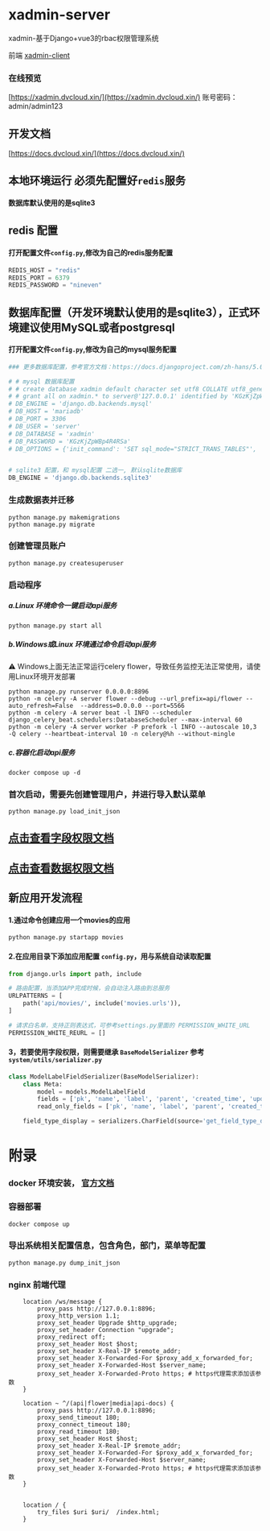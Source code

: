 # xadmin-server

xadmin-基于Django+vue3的rbac权限管理系统

前端 [xadmin-client](https://github.com/nineaiyu/xadmin-client)

### 在线预览

[https://xadmin.dvcloud.xin/](https://xadmin.dvcloud.xin/)
账号密码：admin/admin123

## 开发文档

[https://docs.dvcloud.xin/](https://docs.dvcloud.xin/)

## 本地环境运行 必须先配置好```redis```服务

#### 数据库默认使用的是sqlite3

## redis 配置

#### 打开配置文件```config.py```,修改为自己的redis服务配置

```python
REDIS_HOST = "redis"
REDIS_PORT = 6379
REDIS_PASSWORD = "nineven"
```

## 数据库配置（开发环境默认使用的是sqlite3），正式环境建议使用MySQL或者postgresql

#### 打开配置文件```config.py```,修改为自己的mysql服务配置

```python
### 更多数据库配置，参考官方文档：https://docs.djangoproject.com/zh-hans/5.0/ref/databases/

# # mysql 数据库配置
# # create database xadmin default character set utf8 COLLATE utf8_general_ci;
# # grant all on xadmin.* to server@'127.0.0.1' identified by 'KGzKjZpWBp4R4RSa';
# DB_ENGINE = 'django.db.backends.mysql'
# DB_HOST = 'mariadb'
# DB_PORT = 3306
# DB_USER = 'server'
# DB_DATABASE = 'xadmin'
# DB_PASSWORD = 'KGzKjZpWBp4R4RSa'
# DB_OPTIONS = {'init_command': 'SET sql_mode="STRICT_TRANS_TABLES"', 'charset': 'utf8mb4'}


# sqlite3 配置，和 mysql配置 二选一, 默认sqlite数据库
DB_ENGINE = 'django.db.backends.sqlite3'
```

### 生成数据表并迁移

```shell
python manage.py makemigrations
python manage.py migrate
```

### 创建管理员账户

```shell
python manage.py createsuperuser
```

### 启动程序

##### a.Linux 环境命令一键启动api服务

```shell
python manage.py start all
```

##### b.Windows或Linux 环境通过命令启动api服务

⚠️ Windows上面无法正常运行celery flower，导致任务监控无法正常使用，请使用Linux环境开发部署

```shell
python manage.py runserver 0.0.0.0:8896
python -m celery -A server flower --debug --url_prefix=api/flower --auto_refresh=False  --address=0.0.0.0 --port=5566
python -m celery -A server beat -l INFO --scheduler django_celery_beat.schedulers:DatabaseScheduler --max-interval 60
python -m celery -A server worker -P prefork -l INFO --autoscale 10,3 -Q celery --heartbeat-interval 10 -n celery@%h --without-mingle
```

##### c.容器化启动api服务

```shell
docker compose up -d
```

### 首次启动，需要先创建管理用户，并进行导入默认菜单

```shell
python manage.py load_init_json
```

## [点击查看字段权限文档](docs/field-permission.md)

## [点击查看数据权限文档](docs/data-permission.md)

## 新应用开发流程

#### 1.通过命令创建应用一个movies的应用

```shell
python manage.py startapp movies
```

#### 2.在应用目录下添加应用配置 ```config.py```，用与系统自动读取配置

```python
from django.urls import path, include

# 路由配置，当添加APP完成时候，会自动注入路由到总服务
URLPATTERNS = [
    path('api/movies/', include('movies.urls')),
]

# 请求白名单，支持正则表达式，可参考settings.py里面的 PERMISSION_WHITE_URL
PERMISSION_WHITE_REURL = []

```

#### 3，若要使用字段权限，则需要继承 ```BaseModelSerializer``` 参考 ```system/utils/serializer.py```

```python
class ModelLabelFieldSerializer(BaseModelSerializer):
    class Meta:
        model = models.ModelLabelField
        fields = ['pk', 'name', 'label', 'parent', 'created_time', 'updated_time', 'field_type_display']
        read_only_fields = ['pk', 'name', 'label', 'parent', 'created_time', 'updated_time']

    field_type_display = serializers.CharField(source='get_field_type_display', read_only=True)
```

# 附录

### docker 环境安装， [官方文档](https://docs.docker.com/engine/install/)
### 容器部署

```shell
docker compose up
```

### 导出系统相关配置信息，包含角色，部门，菜单等配置

```shell
python manage.py dump_init_json
```

### nginx 前端代理

```shell
    location /ws/message {
        proxy_pass http://127.0.0.1:8896;
        proxy_http_version 1.1;
        proxy_set_header Upgrade $http_upgrade;
        proxy_set_header Connection "upgrade";
        proxy_redirect off;
        proxy_set_header Host $host;
        proxy_set_header X-Real-IP $remote_addr;
        proxy_set_header X-Forwarded-For $proxy_add_x_forwarded_for;
        proxy_set_header X-Forwarded-Host $server_name;
        proxy_set_header X-Forwarded-Proto https; # https代理需求添加该参数
    }

    location ~ ^/(api|flower|media|api-docs) {
        proxy_pass http://127.0.0.1:8896;
        proxy_send_timeout 180;
        proxy_connect_timeout 180;
        proxy_read_timeout 180;
        proxy_set_header Host $host;
        proxy_set_header X-Real-IP $remote_addr;
        proxy_set_header X-Forwarded-For $proxy_add_x_forwarded_for;
        proxy_set_header X-Forwarded-Host $server_name;
        proxy_set_header X-Forwarded-Proto https; # https代理需求添加该参数
    }


    location / {
        try_files $uri $uri/  /index.html;
    }

```